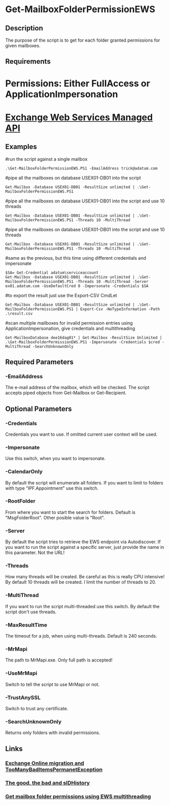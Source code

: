 # Get-MailboxFolderPermissionEWS
## Description

The purpose of the script is to get for each folder granted permissions for given mailboxes.

## Requirements

# Permissions: Either FullAccess or ApplicationImpersonation

# [Exchange Web Services Managed API](http://go.microsoft.com/fwlink/?LinkId=255472)


## Examples

#run the script against a single mailbox
```
.\Get-MailboxFolderPermissionEWS.PS1 -EmailAddress trick@adatum.com
```

#pipe all the mailboxes on database USEX01-DB01 into the script
```
Get-Mailbox -Database USEX01-DB01 -ResultSize unlimited | .\Get-MailboxFolderPermissionEWS.PS1
```

#pipe all the mailboxes on database USEX01-DB01 into the script and use 10 threads
```
Get-Mailbox -Database USEX01-DB01 -ResultSize unlimited | .\Get-MailboxFolderPermissionEWS.PS1 -Threads 10 -MultiThread
```

#pipe all the mailboxes on database USEX01-DB01 into the script and use 10 threads
```
Get-Mailbox -Database USEX01-DB01 -ResultSize unlimited | .\Get-MailboxFolderPermissionEWS.PS1 -Threads 10 -MultiThread
```

#same as the previous, but this time using different credentials and impersonate
```
$SA= Get-Credential adatum\serviceaccount
Get-Mailbox -Database USEX01-DB01 -ResultSize unlimited | .\Get-MailboxFolderPermissionEWS.PS1 -Threads 10 -MultiThread -Server ex01.adatum.com -UseDefaultCred 0 -Impersonate -Credentials $SA
```

#to export the result just use the Export-CSV CmdLet
```
Get-Mailbox -Database USEX01-DB01 -ResultSize unlimited | .\Get-MailboxFolderPermissionEWS.PS1 | Export-Csv -NoTypeInformation -Path .\result.csv
```

#scan multiple mailboxes for invalid permission entries using ApplicationImpersonation, give credentials and multithreading
```
Get-MailboxDatabase dee16dag01* | Get-Mailbox -ResultSize Unlimited | .\Get-MailboxFolderPermissionEWS.PS1 -Impersonate -Credentials $cred -MultiThread -SearchUnknownOnly
```

## Required Parameters

### -EmailAddress

The e-mail address of the mailbox, which will be checked. The script accepts piped objects from Get-Mailbox or Get-Recipient.

## Optional Parameters

### -Credentials

Credentials you want to use. If omitted current user context will be used.

### -Impersonate

Use this switch, when you want to impersonate.

### -CalendarOnly

By default the script will enumerate all folders. If you want to limit to folders with type "IPF.Appointment" use this switch.

### -RootFolder

From where you want to start the search for folders. Default is "MsgFolderRoot". Other posible value is "Root".

### -Server

By default the script tries to retrieve the EWS endpoint via Autodiscover. If you want to run the script against a specific server, just provide the name in this parameter. Not the URL!

### -Threads

How many threads will be created. Be careful as this is really CPU intensive! By default 10 threads will be created. I limit the number of threads to 20.

### -MultiThread

If you want to run the script multi-threaded use this switch. By default the script don't use threads.

### -MaxResultTime

The timeout for a job, when using multi-threads. Default is 240 seconds.

### -MrMapi

The path to MrMapi.exe. Only full path is accepted!

### -UseMrMapi

Switch to tell the script to use MrMapi or not.

### -TrustAnySSL

Switch to trust any certificate.

### -SearchUnknownOnly

Returns only folders with invalid permissions.

## Links

### [Exchange Online migration and TooManyBadItemsPermanetException](https://ingogegenwarth.wordpress.com/2018/06/15/exo-mig-invalidperm/)

### [The good, the bad and sIDHistory](https://ingogegenwarth.wordpress.com/2015/04/01/the-good-the-bad-and-sidhistory/)

### [Get mailbox folder permissions using EWS multithreading](https://ingogegenwarth.wordpress.com/2015/04/16/get-mailbox-folder-permissions-using-ews-multithreading/)
